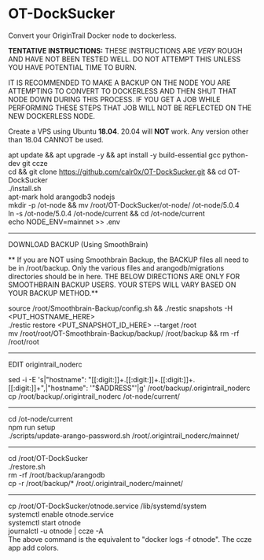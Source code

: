 # OT-DockSucker
Convert your OriginTrail Docker node to dockerless.

__TENTATIVE INSTRUCTIONS:__ THESE INSTRUCTIONS ARE *VERY* ROUGH AND HAVE NOT BEEN TESTED WELL. DO NOT ATTEMPT THIS UNLESS YOU HAVE POTENTIAL TIME TO BURN.

IT IS RECOMMENDED TO MAKE A BACKUP ON THE NODE YOU ARE ATTEMPTING TO CONVERT TO DOCKERLESS AND THEN SHUT THAT NODE DOWN DURING THIS PROCESS. IF YOU GET A JOB WHILE PERFORMING THESE STEPS THAT JOB WILL NOT BE REFLECTED ON THE NEW DOCKERLESS NODE.

Create a VPS using Ubuntu __18.04__. 20.04 will __NOT__ work. Any version other than 18.04 CANNOT be used.

apt update && apt upgrade -y && apt install -y build-essential gcc python-dev git ccze  
cd && git clone https://github.com/calr0x/OT-DockSucker.git && cd OT-DockSucker  
./install.sh  
apt-mark hold arangodb3 nodejs  
mkdir -p /ot-node && mv /root/OT-DockSucker/ot-node/ /ot-node/5.0.4  
ln -s /ot-node/5.0.4 /ot-node/current && cd /ot-node/current  
echo NODE_ENV=mainnet >> .env  

---------------------------------------------------------------
DOWNLOAD BACKUP (Using SmoothBrain)

** If you are NOT using Smoothbrain Backup, the BACKUP files all need to be in /root/backup. Only the various files and arangodb/migrations directories should be in here. THE BELOW DIRECTIONS ARE ONLY FOR SMOOTHBRAIN BACKUP USERS. YOUR STEPS WILL VARY BASED ON YOUR BACKUP METHOD.**

source /root/Smoothbrain-Backup/config.sh && ./restic snapshots -H <PUT_HOSTNAME_HERE>  
./restic restore <PUT_SNAPSHOT_ID_HERE> --target /root  
mv /root/root/OT-Smoothbrain-Backup/backup/ /root/backup && rm -rf /root/root  

---------------------------------------------------------------
EDIT origintrail_noderc

sed -i -E 's|"hostname": "[[:digit:]]+.[[:digit:]]+.[[:digit:]]+.[[:digit:]]+",|"hostname": '"$ADDRESS"'|g' /root/backup/.origintrail_noderc  
cp /root/backup/.origintrail_noderc /ot-node/current/  

---------------------------------------------------------------  

cd /ot-node/current  
npm run setup  
./scripts/update-arango-password.sh /root/.origintrail_noderc/mainnet/

---------------------------------------------------------------

cd /root/OT-DockSucker  
./restore.sh  
rm -rf /root/backup/arangodb  
cp -r /root/backup/* /root/.origintrail_noderc/mainnet/  

---------------------------------------------------------------  

cp /root/OT-DockSucker/otnode.service /lib/systemd/system  
systemctl enable otnode.service  
systemctl start otnode  
journalctl -u otnode | ccze -A  
The above command is the equivalent to "docker logs -f otnode". The ccze app add colors.  
